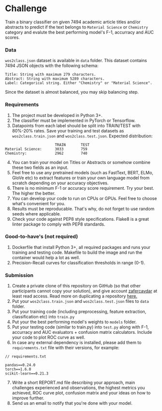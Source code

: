 # Challenge
Train a binary classifier on given 7494 academic article titles and/or abstracts to predict if the text belongs to `Material Science` or `Chemistry` category and evalute the best performing model's F-1, accurracy and AUC scores.

### Data
`wos2class.json` dataset is available in `data` folder. This dataset contains 7494 JSON objects with the following schema:
```
Title: String with maximum 279 characters.
Abstract: String with maximum 5289 characters.
Label: Categorical string. Either "Chemistry" or "Material Science".
```

Since the dataset is almost balanced, you may skip balancing step.

### Requirements
1. The project must be developed in Python 3+.
2. The classifier must be implemented in PyTorch or Tensorflow.
3. Datapoints from each label should be split into TRAIN/TEST with 80%-20% rates. Save your training and test datasets as `wos2class.train.json` and  `wos2class.test.json`. Expected distribution:
```              
                       TRAIN       TEST
Material Science:      3033        759
Chemistry:             2962        740
```
4. You can train your model on Titles or Abstracts or somehow combine these two fields as an input.
5. Feel free to use any pretrained models (such as FastText, BERT, ELMo, GloVe etc) to extract features or train your own language model from scratch depending on your accuracy objectives.
6. There is no minimum F-1 or accuracy score requirement. Try your best. The higher the better.
7. You can develop your code to run on CPUs or GPUs. Feel free to choose what's convenient for you.
8. Results must be reproducable. That's why, do not forget to use random seeds where applicable.
9. Check your code against PEP8 style specifications. Flake8 is a great linter package to comply with PEP8 standards.



### Good-to-have's (not required)
1. Dockerfile that install Python 3+, all required packages and runs your training and testing code. Makefile to build the image and run the container would help a lot as well.
2. Precision-Recall curves for classification thresholds in range (0-1).

### Submission
1. Create a private clone of this repository on GitHub (so that other participants cannot copy your solution), and give account [zafercavdar](https://github.com/zafercavdar) at least read access. Read more on duplicating a repository [here.](https://docs.github.com/en/free-pro-team@latest/github/creating-cloning-and-archiving-repositories/duplicating-a-repository)
2. Put your `wos2class.train.json` and `wos2class.test.json` files to `data` folder.
3. Put your training code (including preprocessing, feature extraction, classification etc) into `train.py`
4. Put your the best performing model's weights to `models` folder.
5. Put your testing code (similar to train.py) into `test.py` along with F-1, accurracy and AUC evaluators + confusion matrix calculators. Include your code to plot ROC curve as well.
6. In case any external dependency is installed, please add them to `requirements.txt` file with their versions, for example:
```
// requirements.txt

pandas==0.24.0
torch==1.6.0
scikit-learn==0.21.3
```
7. Write a short REPORT.md file describing your approach, main challenges experienced and observations, the highest metrics you achieved, ROC curve plot, confusion matrix and your ideas on how to improve further.
8. Send us an email to notify that you're done with your model.
